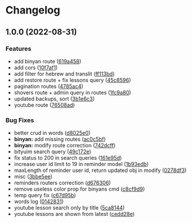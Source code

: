 # Changelog

## 1.0.0 (2022-08-31)


### Features

* add binyan route ([619a458](https://github.com/thesiv95/sababushka-discord-admin/commit/619a458117aa7a65fa46387f5ac382ea32389001))
* add cors ([10f7af1](https://github.com/thesiv95/sababushka-discord-admin/commit/10f7af190d939a2b71b5e0c69ff3c881a8a23df9))
* add filter for hebrew and translit ([ff113bd](https://github.com/thesiv95/sababushka-discord-admin/commit/ff113bd70efbb40fb90b8b57428bf1c434c24718))
* add restore route + fix lessons query ([45c8596](https://github.com/thesiv95/sababushka-discord-admin/commit/45c85964395bcd7fd7075c065a2ba450ff28165a))
* pagination routes ([4785ac4](https://github.com/thesiv95/sababushka-discord-admin/commit/4785ac4228ceefa69d79c74458107b32cd3e879a))
* shovers route + admin query in routes ([1fc9a80](https://github.com/thesiv95/sababushka-discord-admin/commit/1fc9a80704e70211395681577d560b09024fd303))
* updated backups, sort ([3b1e6c3](https://github.com/thesiv95/sababushka-discord-admin/commit/3b1e6c3160f1e0162ac61d315b56f8c212ae86fe))
* youtube route ([76508ad](https://github.com/thesiv95/sababushka-discord-admin/commit/76508ad8de10011b6f7a4c1fee17c18e8898b23f))


### Bug Fixes

* better crud in words ([d8025e0](https://github.com/thesiv95/sababushka-discord-admin/commit/d8025e0fd3e2c67a07427b8c34f1c7fd3122b255))
* **binyan:** add missing routes ([ac0c5bf](https://github.com/thesiv95/sababushka-discord-admin/commit/ac0c5bf2051ed60cc152d6accd0c81c83c9036d6))
* **binyan:** modify route correction ([742dcff](https://github.com/thesiv95/sababushka-discord-admin/commit/742dcffcdfb9730c2e1519fb85fdb03d4cc8772b))
* bityuim search query ([49c172e](https://github.com/thesiv95/sababushka-discord-admin/commit/49c172e72e369b6f610e6414dcc917329facbf6f))
* fix status to 200 in search queries ([161e95d](https://github.com/thesiv95/sababushka-discord-admin/commit/161e95d72726791496ed15d41c145a373b45361a))
* increase user id limit to 19 in reminder model ([1b93edb](https://github.com/thesiv95/sababushka-discord-admin/commit/1b93edb401ac707c05c573b55fb0974d71739d24))
* maxLength of reminder user id, return updated obj in modify ([0278df3](https://github.com/thesiv95/sababushka-discord-admin/commit/0278df3bed447578f6bc1839c113980f09b9b89c))
* misc ([3bbe5ee](https://github.com/thesiv95/sababushka-discord-admin/commit/3bbe5ee1ac18ea7db80517aaeed1402814440ddd))
* reminders routers correction ([d676306](https://github.com/thesiv95/sababushka-discord-admin/commit/d6763066a01e6b7aed5d112fb05407db513760c6))
* remove useless color prop for binyans cmd ([c8cf9d9](https://github.com/thesiv95/sababushka-discord-admin/commit/c8cf9d966cf34f79df735f14251b081984f48d78))
* temp query fix ([c67d95b](https://github.com/thesiv95/sababushka-discord-admin/commit/c67d95bbbcb811f2f22c3c292837eb8ca7805e09))
* words log ([0142831](https://github.com/thesiv95/sababushka-discord-admin/commit/014283192defdc53048c970b5442d11a5ed33dfa))
* youtube lesson search only by title ([5ca8144](https://github.com/thesiv95/sababushka-discord-admin/commit/5ca81448aa05e55c1e62926de143af3fc527c720))
* youtube lessons are shown from latest ([cedd28e](https://github.com/thesiv95/sababushka-discord-admin/commit/cedd28e36c4f85afb11c14a13648bb6010258dfc))
